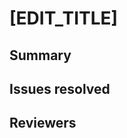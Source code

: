 # [EDIT_TITLE]

## Summary
<!-- Brief description of what was accomplished. Should mention high level
changes performed !-->

## Issues resolved
<!-- List of related issue tickets resolved by this MR 

- Closes #issue1+
- Closes #issue2+
!-->

## Reviewers
<!-- List reviewers, who should check off the box once completed 
- [ ] @reviewer1
- [ ] @reviewer2
!-->

